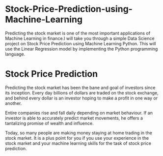 # Stock-Price-Prediction-using-Machine-Learning

Predicting the stock market is one of the most important applications of Machine Learning in finance.I will take you through a simple Data Science project on Stock Price Prediction using Machine Learning Python. This will use the Linear Regression model by implementing the Python programming language.
# Stock Price Prediction
Predicting the stock market has been the bane and goal of investors since its inception. Every day billions of dollars are traded on the stock exchange, and behind every dollar is an investor hoping to make a profit in one way or another.

Entire companies rise and fall daily depending on market behaviour. If an investor is able to accurately predict market movements, he offers a tantalizing promise of wealth and influence. 

Today, so many people are making money staying at home trading in the stock market. It is a plus point for you if you use your experience in the stock market and your machine learning skills for the task of stock price prediction.
